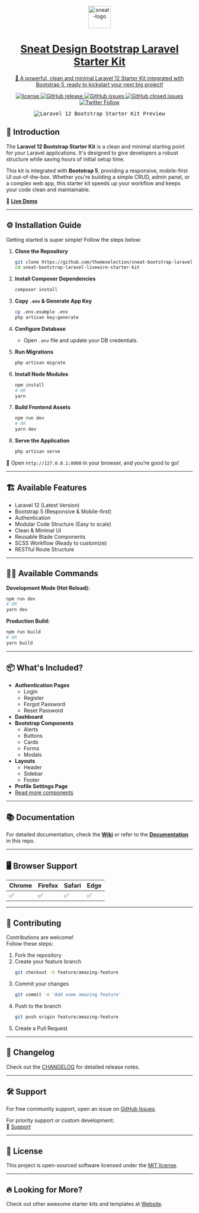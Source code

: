 <p align="center">
   <a href="https://themeselection.com/item/sneat-bootstrap-html-admin-template/" target="_blank">
      <img src="https://cdn.themeselection.com/ts-assets/sneat/logo/logo.png" alt="sneat-logo" width="60px" height="auto">
   </a>
</p>

<h1 align="center">
   <a href="https://themeselection.com/item/sneat-free-bootstrap-html-laravel-admin-template/" target="_blank" align="center">
      Sneat Design Bootstrap Laravel Starter Kit
</h1>

<p align="center">
   🚀 A powerful, clean and minimal Laravel 12 Starter Kit integrated with Bootstrap 5, ready to kickstart your next big project!
</p>

<p align="center">
  <a href="https://github.com/themeselection/sneat-bootstrap-laravel-livewire-starter-kit/blob/main/LICENSE">
    <img src="https://img.shields.io/github/license/themeselection/sneat-bootstrap-laravel-livewire-starter-kit" alt="license">
  </a>
  <a href="https://github.com/themeselection/sneat-bootstrap-laravel-livewire-starter-kit/releases/">
    <img src="https://img.shields.io/github/release/themeselection/sneat-bootstrap-laravel-livewire-starter-kit.svg" alt="GitHub release">
  </a>
  <a href="https://github.com/themeselection/sneat-bootstrap-laravel-livewire-starter-kit/issues">
    <img src="https://img.shields.io/github/issues/themeselection/sneat-bootstrap-laravel-livewire-starter-kit.svg" alt="GitHub issues">
  </a>
  <a href="https://github.com/themeselection/sneat-bootstrap-laravel-livewire-starter-kit/issues">
    <img src="https://img.shields.io/github/issues-closed/themeselection/sneat-bootstrap-laravel-livewire-starter-kit.svg" alt="GitHub closed issues">
  </a>
  <a href="https://twitter.com/Theme_Selection" target="_blank">
    <img alt="Twitter Follow" src="https://img.shields.io/twitter/follow/Theme_Selection">
  </a>
</p>

<p align="center">
  <kbd>
    <img src="https://github.com/user-attachments/assets/8befef61-cad6-4f18-a6b5-d4ce621b8eb4" alt="Laravel 12 Bootstrap Starter Kit Preview">
  </kbd>
</p>

## 🚀 Introduction

The **Laravel 12 Bootstrap Starter Kit** is a clean and minimal starting point for your Laravel applications. It's designed to give developers a robust structure while saving hours of initial setup time.

This kit is integrated with **Bootstrap 5**, providing a responsive, mobile-first UI out-of-the-box. Whether you're building a simple CRUD, admin panel, or a complex web app, this starter kit speeds up your workflow and keeps your code clean and maintainable.

🔗 **[Live Demo](https://demos.themeselection.com/sneat-bootstrap-html-laravel-admin-template-free/demo/)**

---

## ⚙️ Installation Guide

Getting started is super simple! Follow the steps below:

1. **Clone the Repository**
   ```bash
   git clone https://github.com/themeselection/sneat-bootstrap-laravel-livewire-starter-kit.git
   cd sneat-bootstrap-laravel-livewire-starter-kit
   ```

2. **Install Composer Dependencies**
   ```bash
   composer install
   ```

3. **Copy `.env` & Generate App Key**
   ```bash
   cp .env.example .env
   php artisan key:generate
   ```

4. **Configure Database**
   - Open `.env` file and update your DB credentials.

5. **Run Migrations**
   ```bash
   php artisan migrate
   ```

6. **Install Node Modules**
   ```bash
   npm install
   # OR
   yarn
   ```

7. **Build Frontend Assets**
   ```bash
   npm run dev
   # OR
   yarn dev
   ```

8. **Serve the Application**
   ```bash
   php artisan serve
   ```

🚀 Open `http://127.0.0.1:8000` in your browser, and you’re good to go!

---

## 🏗️ Available Features

- Laravel 12 (Latest Version)
- Bootstrap 5 (Responsive & Mobile-first)
- Authentication
- Modular Code Structure (Easy to scale)
- Clean & Minimal UI
- Reusable Blade Components
- SCSS Workflow (Ready to customize)
- RESTful Route Structure

---

## 🧑‍💻 Available Commands

**Development Mode (Hot Reload):**

```bash
npm run dev
# OR
yarn dev
```

**Production Build:**

```bash
npm run build
# OR
yarn build
```

---

## 📦 What's Included?

- **Authentication Pages**
  - Login
  - Register
  - Forgot Password
  - Reset Password
- **Dashboard**
- **Bootstrap Components**
  - Alerts
  - Buttons
  - Cards
  - Forms
  - Modals
- **Layouts**
  - Header
  - Sidebar
  - Footer
- **Profile Settings Page**
- [Read more components](https://demos.themeselection.com/sneat-bootstrap-html-laravel-admin-template-free/demo/)

---

## 📚 Documentation

For detailed documentation, check the **[Wiki](https://github.com/themeselection/sneat-bootstrap-laravel-livewire-starter-kit/wiki)** or refer to the **[Documentation]([docs/](https://demos.themeselection.com/sneat-bootstrap-html-admin-template/documentation/laravel-introduction.html))** in this repo.

---

## 🖥️ Browser Support

| Chrome | Firefox | Safari | Edge |
|--------|---------|--------|------|
| ✅     | ✅      | ✅     | ✅   |

---

## 🦸 Contributing

Contributions are welcome!  
Follow these steps:

1. Fork the repository
2. Create your feature branch
   ```bash
   git checkout -b feature/amazing-feature
   ```
3. Commit your changes
   ```bash
   git commit -m 'Add some amazing feature'
   ```
4. Push to the branch
   ```bash
   git push origin feature/amazing-feature
   ```
5. Create a Pull Request

---

## 📅 Changelog

Check out the [CHANGELOG](CHANGELOG.md) for detailed release notes.

---

## 🛠️ Support

For free community support, open an issue on [GitHub Issues](https://github.com/yourusername/sneat-bootstrap-laravel-livewire-starter-kit/issues).

For priority support or custom development:  
📧 [Support](https://themeselection.com/support/)

---

## 📄 License

This project is open-sourced software licensed under the [MIT license](LICENSE).

---

## 🔥 Looking for More?

Check out other awesome starter kits and templates at [Website](https://themeselection.com/).

